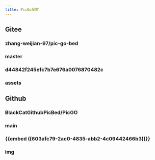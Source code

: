 ```yaml
---
title: PicGo配置
---
```


## Gitee
### zhang-weijian-97/pic-go-bed
### master
### d44842f245efc7b7e676a0076870482c
### assets
## Github
### BlackCatGithubPicBed/PicGO
### main
### {{embed ((603afc79-2ac0-4835-abb2-4c09442466b3))}}
### img

